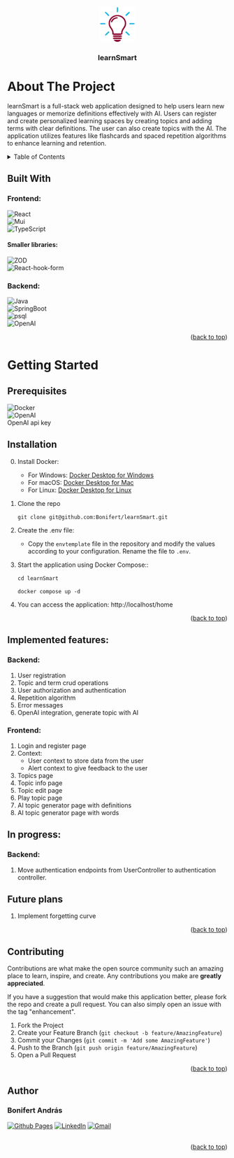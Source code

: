 <br />
<div align="center">
  <a href="https://github.com/Bonifert/learnSmart">
    <img src="frontend/public/light.png" alt="Logo" width="80" height="80">
  </a>

<h3 align="center">learnSmart</h3>
</div>

# About The Project

<p>
   learnSmart is a full-stack web application designed to help users learn new languages or memorize definitions effectively with AI. Users can register and create personalized learning spaces by creating topics and adding terms with clear definitions. The user can also create topics with the AI. The application utilizes features like flashcards and spaced repetition algorithms to enhance learning and retention. 
</p>


<!-- TABLE OF CONTENTS -->
<details>
  <summary>Table of Contents</summary>
  <ol>
    <li>
      <a href="#about-the-project">About The Project</a>
      <ul>
        <li><a href="#building-with">Built With</a></li>
        <li><a href="#implemented-features">Implemented features</a></li>
        <li><a href="#in-progress">In progress</a></li>
        <li><a href="#future-plans">Future plans</a></li>
      </ul>
    </li>
     <li>
       <a href="#getting-started">Getting Started</a>
      <ul>
      <li><a href="#prerequisites">Prerequisites</a></li>
        <li><a href="#installation">Installation</a></li>
      </ul>
     </li>
    <li><a href="#contributing">Contributing</a></li>
    <li><a href="#author">Author</a></li>
  </ol>
</details>


## Built With

### Frontend:

![React] <br/> ![Mui] <br/> ![TypeScript] <br/>

#### Smaller libraries:

![ZOD] <br/> ![React-hook-form]


### Backend: <br/>

![Java] <br/> ![SpringBoot]<br/> ![psql] <br/> ![OpenAI]

<p align="right">(<a href="#about-the-project">back to top</a>)</p>

# Getting Started

## Prerequisites

![Docker] <br/>
![OpenAI]
<br/>OpenAI api key

## Installation

0. Install Docker:
    - For Windows: [Docker Desktop for Windows](https://docs.docker.com/desktop/install/windows-install/)
    - For macOS: [Docker Desktop for Mac](https://docs.docker.com/desktop/install/mac-install/)
    - For Linux: [Docker Desktop for Linux](https://docs.docker.com/desktop/install/linux-install/)


1. Clone the repo
   ```shell
   git clone git@github.com:Bonifert/learnSmart.git
   ```
2. Create the .env file:
    - Copy the `envtemplate` file in the repository and modify the values according to your configuration. Rename the file to `.env`.

    
3. Start the application using Docker Compose::
    ```shell
    cd learnSmart
    ```
    ```shell
    docker compose up -d
    ```
   
4. You can access the application: http://localhost/home

<p align="right">(<a href="#about-the-project">back to top</a>)</p>


## Implemented features:

### Backend:

1. User registration
2. Topic and term crud operations
3. User authorization and authentication
4. Repetition algorithm
5. Error messages
6. OpenAI integration, generate topic with AI

### Frontend:

1. Login and register page
2. Context:
   - User context to store data from the user
   - Alert context to give feedback to the user
3. Topics page
4. Topic info page
5. Topic edit page
6. Play topic page
7. AI topic generator page with definitions
8. AI topic generator page with words


## In progress:

### Backend:

1. Move authentication endpoints from UserController to authentication controller.

## Future plans

1. Implement forgetting curve

<!-- GETTING STARTED -->

<p align="right">(<a href="#about-the-project">back to top</a>)</p>

<!-- CONTRIBUTING -->

## Contributing

Contributions are what make the open source community such an amazing place to learn, inspire, and create. Any
contributions you make are **greatly appreciated**.

If you have a suggestion that would make this application better, please fork the repo and create a pull request. You can also
simply open an issue with the tag "enhancement".

1. Fork the Project
2. Create your Feature Branch (```git checkout -b feature/AmazingFeature```)
3. Commit your Changes (`git commit -m 'Add some AmazingFeature'`)
4. Push to the Branch (`git push origin feature/AmazingFeature`)
5. Open a Pull Request

<p align="right">(<a href="#about-the-project">back to top</a>)</p>


<!-- AUTHORS -->

## Author

### Bonifert András

[![Github Pages]](https://github.com/Bonifert) 
[![LinkedIn]](https://www.linkedin.com/in/andras-bonifert/) 
[![Gmail]](mailto:bonifert.andras@gmail.com) <br/> <br/>

<p align="right">(<a href="#about-the-project">back to top</a>)</p>



<!-- MARKDOWN LINKS & IMAGES -->
<!-- https://www.markdownguide.org/basic-syntax/#reference-style-links -->

[Mui]: https://img.shields.io/badge/MaterialUi-000000?style=for-the-badge&logo=Mui

[TypeScript]: https://img.shields.io/badge/TypeScript-000000?style=for-the-badge&logo=TypeScript

[React]: https://img.shields.io/badge/React-000000?style=for-the-badge&logo=React

[Java]: https://img.shields.io/badge/Java-000000?style=for-the-badge&logo=openjdk

[SpringBoot]: https://img.shields.io/badge/SpringBoot-000000?style=for-the-badge&logo=SpringBoot

[psql]: https://img.shields.io/badge/postgresql-000000?style=for-the-badge&logo=postgresql

[Github Pages]: https://img.shields.io/badge/github-121013?style=for-the-badge&logo=github&logoColor=white

[Gmail]: https://img.shields.io/badge/Gmail-D14836?style=for-the-badge&logo=gmail&logoColor=white

[LinkedIn]: https://img.shields.io/badge/LinkedIn-0077B5?style=for-the-badge&logo=linkedin&logoColor=white

[Docker]: https://img.shields.io/badge/docker-121013?style=for-the-badge&logo=docker

[OpenAI]: https://img.shields.io/badge/OpenAI-000000?style=for-the-badge&logo=openai

[ZOD]: https://img.shields.io/badge/zod-000000?style=for-the-badge&logo=zod

[React-hook-form]: https://img.shields.io/badge/react%20hook%20form-000000?style=for-the-badge&logo=react-hook-form